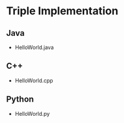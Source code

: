 # Triple Implementation

## Java
* HelloWorld.java

## C++
* HelloWorld.cpp

## Python
* HelloWorld.py
